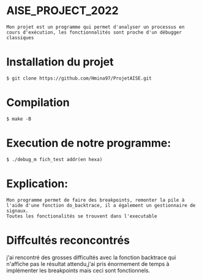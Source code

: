# AISE_PROJECT_2022


    Mon projet est un programme qui permet d'analyser un processus en cours d'exécution, les fonctionnalités sont proche d'un débugger classiques
# Installation du projet


    $ git clone https://github.com/Hmina97/ProjetAISE.git


# Compilation

    $ make -B

# Execution de notre programme:
 
    $ ./debug_m fich_test addr(en hexa)

# Explication:
    Mon programme permet de faire des breakpoints, remonter la pile à l'aide d'une fonction do_backtrace, il a également un gestionnaire de signaux. 
    Toutes les fonctionalités se trouvent dans l'executable
    
# Diffcultés reconcontrés

  j'ai rencontré des grosses difficultés avec la fonction backtrace qui n'affiche pas le résultat attendu,j'ai pris énormement de temps à implémenter les breakpoints 
  mais ceci sont fonctionnels. 
    
